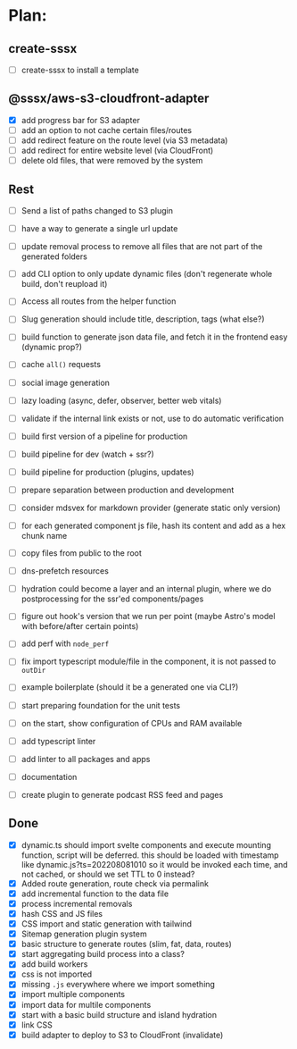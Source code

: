 # Plan:

## create-sssx

- [ ] create-sssx to install a template

## @sssx/aws-s3-cloudfront-adapter

- [x] add progress bar for S3 adapter
- [ ] add an option to not cache certain files/routes
- [ ] add redirect feature on the route level (via S3 metadata)
- [ ] add redirect for entire website level (via CloudFront)
- [ ] delete old files, that were removed by the system

## Rest

- [ ] Send a list of paths changed to S3 plugin
- [ ] have a way to generate a single url update
- [ ] update removal process to remove all files that are not part of the generated folders
- [ ] add CLI option to only update dynamic files (don't regenerate whole build, don't reupload it)
- [ ] Access all routes from the helper function
- [ ] Slug generation should include title, description, tags (what else?)
- [ ] build function to generate json data file, and fetch it in the frontend easy (dynamic prop?)
- [ ] cache `all()` requests
- [ ] social image generation
- [ ] lazy loading (async, defer, observer, better web vitals)
- [ ] validate if the internal link exists or not, use <Link> to do automatic verification
- [ ] build first version of a pipeline for production
- [ ] build pipeline for dev (watch + ssr?)
- [ ] build pipeline for production (plugins, updates)
- [ ] prepare separation between production and development
- [ ] consider mdsvex for markdown provider (generate static only version)
- [ ] for each generated component js file, hash its content and add as a hex chunk name
- [ ] copy files from public to the root
- [ ] dns-prefetch resources
- [ ] hydration could become a layer and an internal plugin, where we do postprocessing for the ssr'ed components/pages
- [ ] figure out hook's version that we run per point (maybe Astro's model with before/after certain points)
- [ ] add perf with `node_perf`
- [ ] fix import typescript module/file in the component, it is not passed to `outDir`
- [ ] example boilerplate (should it be a generated one via CLI?)
- [ ] start preparing foundation for the unit tests
- [ ] on the start, show configuration of CPUs and RAM available
- [ ] add typescript linter
- [ ] add linter to all packages and apps
- [ ] documentation

- [ ] create plugin to generate podcast RSS feed and pages

## Done

- [x] dynamic.ts should import svelte components and execute mounting function, script will be deferred. this should be loaded with timestamp like dynamic.js?ts=202208081010 so it would be invoked each time, and not cached, or should we set TTL to 0 instead?
- [x] Added route generation, route check via permalink
- [x] add incremental function to the data file
- [x] process incremental removals
- [x] hash CSS and JS files
- [x] CSS import and static generation with tailwind
- [x] Sitemap generation plugin system
- [x] basic structure to generate routes (slim, fat, data, routes)
- [x] start aggregating build process into a class?
- [x] add build workers
- [x] css is not imported
- [x] missing `.js` everywhere where we import something
- [x] import multiple components
- [x] import data for multile components
- [x] start with a basic build structure and island hydration
- [x] link CSS
- [x] build adapter to deploy to S3 to CloudFront (invalidate)
